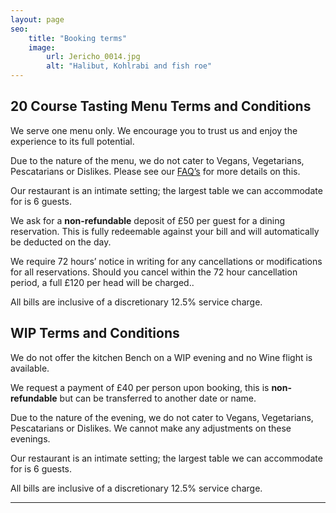 ```yaml
---
layout: page
seo:
    title: "Booking terms"
    image:
        url: Jericho_0014.jpg
        alt: "Halibut, Kohlrabi and fish roe"
---
```


## 20 Course Tasting Menu Terms and Conditions

We serve one menu only. We encourage you to trust us and enjoy the experience to its full
potential.

Due to the nature of the menu, we do not cater to Vegans, Vegetarians, Pescatarians or
Dislikes. Please see our [FAQ’s](/faqs) for more details on this.

Our restaurant is an intimate setting; the largest table we can accommodate for is 6 guests.

We ask for a **non-refundable** deposit of £50 per guest for a dining reservation. This is fully
redeemable against your bill and will automatically be deducted on the day.

We require 72 hours’ notice in writing for any cancellations or modifications for all reservations. Should you cancel within the 72 hour cancellation period, a full £120 per head will be charged..

All bills are inclusive of a discretionary 12.5% service charge.

## WIP Terms and Conditions

We do not offer the kitchen Bench on a WIP evening and no Wine flight is available.

We request a payment of £40 per person upon booking, this is **non-refundable** but can be
transferred to another date or name.

Due to the nature of the evening, we do not cater to Vegans, Vegetarians, Pescatarians or
Dislikes. We cannot make any adjustments on these evenings.

Our restaurant is an intimate setting; the largest table we can accommodate for is 6 guests.

All bills are inclusive of a discretionary 12.5% service charge.

---
